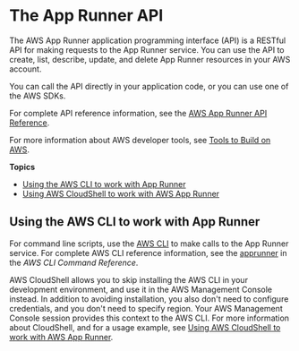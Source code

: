 # The App Runner API<a name="api"></a>

The AWS App Runner application programming interface \(API\) is a RESTful API for making requests to the App Runner service\. You can use the API to create, list, describe, update, and delete App Runner resources in your AWS account\.

You can call the API directly in your application code, or you can use one of the AWS SDKs\.

For complete API reference information, see the [AWS App Runner API Reference](https://docs.aws.amazon.com/apprunner/latest/api/)\.

For more information about AWS developer tools, see [Tools to Build on AWS](https://aws.amazon.com/tools/)\.

**Topics**
+ [Using the AWS CLI to work with App Runner](#api.cli)
+ [Using AWS CloudShell to work with AWS App Runner](api-cshell.md)

## Using the AWS CLI to work with App Runner<a name="api.cli"></a>

For command line scripts, use the [AWS CLI](https://docs.aws.amazon.com/cli/) to make calls to the App Runner service\. For complete AWS CLI reference information, see the [apprunner](https://docs.aws.amazon.com/cli/latest/reference/apprunner/) in the *AWS CLI Command Reference*\.

AWS CloudShell allows you to skip installing the AWS CLI in your development environment, and use it in the AWS Management Console instead\. In addition to avoiding installation, you also don't need to configure credentials, and you don't need to specify region\. Your AWS Management Console session provides this context to the AWS CLI\. For more information about CloudShell, and for a usage example, see [Using AWS CloudShell to work with AWS App Runner](api-cshell.md)\.